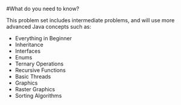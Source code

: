 #What do you need to know?

This problem set includes intermediate problems, and will use more advanced Java concepts such as:

- Everything in Beginner
- Inheritance
- Interfaces
- Enums
- Ternary Operations
- Recursive Functions
- Basic Threads
- Graphics
- Raster Graphics 
- Sorting Algorithms


